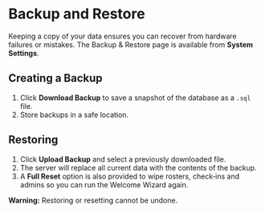 # Backup and Restore

Keeping a copy of your data ensures you can recover from hardware failures or mistakes. The Backup & Restore page is available from **System Settings**.

## Creating a Backup

1. Click **Download Backup** to save a snapshot of the database as a `.sql` file.
2. Store backups in a safe location.

## Restoring

1. Click **Upload Backup** and select a previously downloaded file.
2. The server will replace all current data with the contents of the backup.
3. A **Full Reset** option is also provided to wipe rosters, check‑ins and admins so you can run the Welcome Wizard again.

**Warning:** Restoring or resetting cannot be undone.
